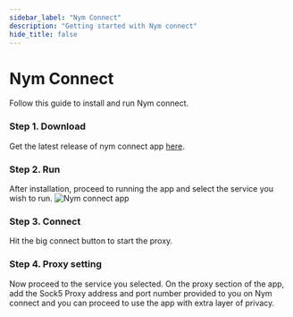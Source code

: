 ```yaml
---
sidebar_label: "Nym Connect"
description: "Getting started with Nym connect"
hide_title: false
---
```


# Nym Connect

Follow this guide to install and run Nym connect.

### Step 1. Download

Get the latest release of nym connect app [here](https://github.com/nymtech/nym/releases/tag/nym-connect-v1.0.2).

### Step 2. Run

After installation, proceed to running the app and select the service you wish to run.
![Nym connect app](/img/docs/nym-connect-app.png)

### Step 3. Connect

Hit the big connect button to start the proxy.

### Step 4. Proxy setting

Now proceed to the service you selected. On the proxy section of the app, add the Sock5 Proxy address and port number provided to you on Nym connect and you can proceed to use the app with extra layer of privacy.
